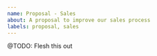 ```yaml
---
name: Proposal - Sales
about: A proposal to improve our sales process
labels: proposal, sales
---
```


@TODO: Flesh this out
